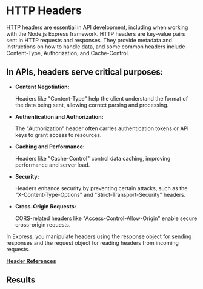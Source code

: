 # HTTP Headers

HTTP headers are essential in API development, including when working with the Node.js Express framework. HTTP headers are key-value pairs sent in HTTP requests and responses. They provide metadata and instructions on how to handle data, and some common headers include Content-Type, Authorization, and Cache-Control.

## In APIs, headers serve critical purposes:

* **Content Negotiation:** 
  
  Headers like "Content-Type" help the client understand the format of the data being sent, allowing correct parsing and processing.

* **Authentication and Authorization:**
  
  The "Authorization" header often carries authentication tokens or API keys to grant access to resources.

* **Caching and Performance:** 
  
  Headers like "Cache-Control" control data caching, improving performance and server load.

* **Security:** 
  
  Headers enhance security by preventing certain attacks, such as the "X-Content-Type-Options" and "Strict-Transport-Security" headers.

* **Cross-Origin Requests:** 
  
  CORS-related headers like "Access-Control-Allow-Origin" enable secure cross-origin requests.

In Express, you manipulate headers using the response object for sending responses and the request object for reading headers from incoming requests.

[**Header References**](https://developer.mozilla.org/en-US/docs/Web/API/Headers)


## Results 

